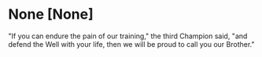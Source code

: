 # None [None]
"If you can endure the pain of our training," the third Champion said, "and defend the Well with your life, then we will be proud to call you our Brother."
